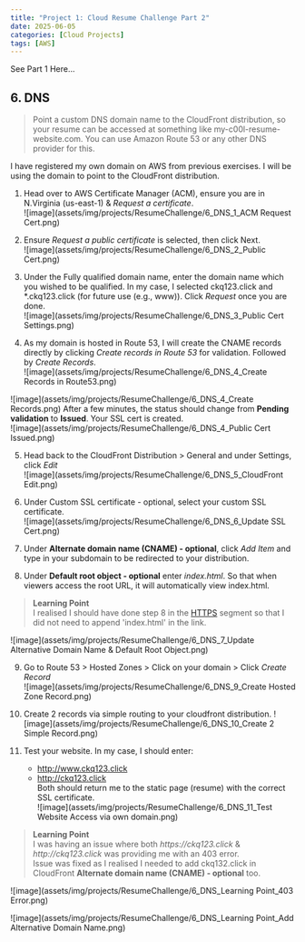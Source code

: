 ```yaml
---
title: "Project 1: Cloud Resume Challenge Part 2"
date: 2025-06-05
categories: [Cloud Projects]
tags: [AWS]
---
```



See Part 1 Here...


## 6. DNS  
>Point a custom DNS domain name to the CloudFront distribution, so your resume can be accessed at something like my-c00l-resume-website.com. You can use Amazon Route 53 or any other DNS provider for this.  

I have registered my own domain on AWS from previous exercises. I will be using the domain to point to the CloudFront distribution.  
  
1. Head over to AWS Certificate Manager (ACM), ensure you are in N.Virginia (us-east-1) & _Request a certificate_.  
![image](assets/img/projects/ResumeChallenge/6_DNS_1_ACM Request Cert.png)
  
2. Ensure _Request a public certificate_ is selected, then click Next.  
![image](assets/img/projects/ResumeChallenge/6_DNS_2_Public Cert.png)
  
3. Under the Fully qualified domain name, enter the domain name which you wished to be qualified. In my case, I selected ckq123.click and *.ckq123.click (for future use (e.g., www)). Click _Request_ once you are done.   
![image](assets/img/projects/ResumeChallenge/6_DNS_3_Public Cert Settings.png)

4. As my domain is hosted in Route 53, I will create the CNAME records directly by clicking _Create records in Route 53_ for validation. Followed by _Create Records_.  
![image](assets/img/projects/ResumeChallenge/6_DNS_4_Create Records in Route53.png)
    
![image](assets/img/projects/ResumeChallenge/6_DNS_4_Create Records.png) 
After a few minutes, the status should change from **Pending validation** to **Issued**. Your SSL cert is created.  
![image](assets/img/projects/ResumeChallenge/6_DNS_4_Public Cert Issued.png)
  
5. Head back to the CloudFront Distribution > General and under Settings, click _Edit_  
![image](assets/img/projects/ResumeChallenge/6_DNS_5_CloudFront Edit.png)
  
6. Under Custom SSL certificate - optional, select your custom SSL certificate.  
![image](assets/img/projects/ResumeChallenge/6_DNS_6_Update SSL Cert.png)
  
7. Under **Alternate domain name (CNAME) - optional**, click _Add Item_ and type in your subdomain to be redirected to your distribution.  
8. Under **Default root object - optional** enter _index.html_. So that when viewers access the root URL, it will automatically view index.html.  
>**Learning Point**  
I realised I should have done step 8 in the [HTTPS](#5-https) segment so that I did not need to append 'index.html' in the link.

![image](assets/img/projects/ResumeChallenge/6_DNS_7_Update Alternative Domain Name & Default Root Object.png)
  
9. Go to Route 53 > Hosted Zones > Click on your domain > Click _Create Record_  
![image](assets/img/projects/ResumeChallenge/6_DNS_9_Create Hosted Zone Record.png)
  
10. Create 2 records via simple routing to your cloudfront distribution.
![image](assets/img/projects/ResumeChallenge/6_DNS_10_Create 2 Simple Record.png)

11. Test your website. In my case, I should enter:  
    - http://www.ckq123.click
    - http://ckq123.click  
    Both should return me to the static page (resume) with the correct SSL certificate.  
![image](assets/img/projects/ResumeChallenge/6_DNS_11_Test Website Access via own domain.png)
  
>**Learning Point**  
I was having an issue where both _https://ckq123.click_ & _http://ckq123.click_ was providing me with an 403 error.  
Issue was fixed as I realised I needed to add ckq132.click in CloudFront **Alternate domain name (CNAME) - optional** too.  

![image](assets/img/projects/ResumeChallenge/6_DNS_Learning Point_403 Error.png)
  
![image](assets/img/projects/ResumeChallenge/6_DNS_Learning Point_Add Alternative Domain Name.png)
